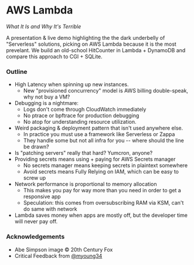 # AWS Lambda
*What It Is and Why It's Terrible*

A presentation & live demo highlighting the the dark underbelly of "Serverless" solutions,
picking on AWS Lambda because it is the most prevelant. We build an old-school HitCounter
in Lambda + DynamoDB and compare this approach to CGI + SQLite.

### Outline
* High Latency when spinning up new instances.
  * New "provisioned concurrency" model is AWS billing double-speak, why not buy a VM?
* Debugging is a nightmare:
  * Logs don't come through CloudWatch immediately
  * No ptrace or bpftrace for production debugging
  * No atop for understanding resource utilization.
* Weird packaging & deployment pattern that isn't used anywhere else.
  * In practice you must use a framework like Serverless or Zappa
  * They handle some but not all infra for you -- where should the line be drawn?
* Is "patching servers" really that hard? Yumcron, anyone?
* Providing secrets means using + paying for AWS Secrets manager
  * No secrets manager means keeping secrets in plaintext somewhere
  * Avoid secrets means Fully Relying on IAM, which can be easy to screw up
* Network performance is proportional to memory allocation
  * This makes you pay for way more than you need in order to get a responsive app
  * Speculation: this comes from oversubscribing RAM via KSM, can't do same with network
* Lambda saves money when apps are mostly off, but the developer time will never pay off.

### Acknowledgements
* Abe Simpson image © 20th Century Fox
* Critical Feedback from [@myoung34](https://github.com/myoung34)
